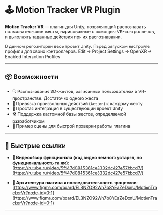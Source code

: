 # 🕹️ Motion Tracker VR Plugin

**Motion Tracker VR** — плагин для Unity, позволяющий распознавать пользовательские жесты, нарисованные с помощью VR-контроллеров, и выполнять заданные действия при их распознавании.

В данном репозитории весь проект Unity. Перед запуском настройте профили для своих контроллеров. Edit -> Project Settings -> OpenXR -> Enabled Interaction Profiles

---

## 📦 Возможности

- 🔍 Распознавание 3D-жестов, записанных пользователем в VR-пространстве. Достаточно одного жеста
- 🎯 Привязка произвольных действий (`Action`) к каждому жесту
- 🧩 Простая интеграция в существующий проект Unity
- 🛠️ Поддержка кастомной базы жестов, определяемой разработчиком
- 🧪 Пример сцены для быстрой проверки работы плагина

---

## 🔗 Быстрые ссылки

- 🎥 **Видеообзор функционала (код видео немного устарел, но функциональность та же)**:  
  [https://rutube.ru/video/5f447d0845361ce8332dc427e57bbcd7/](https://rutube.ru/video/5f447d0845361ce8332dc427e57bbcd7/)

- 🧠 **Архитектура плагина и последовательность процессов**:  
  [https://www.figma.com/board/ELBNZO92Wn7b8YEaZeDxnU/MotionTrackerVr?node-id=0-1](https://www.figma.com/board/ELBNZO92Wn7b8YEaZeDxnU/MotionTrackerVr?node-id=0-1)

---
